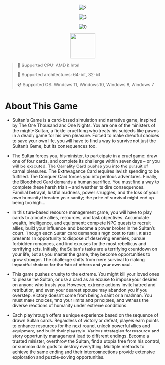 <div align="center">
 
![2](https://github.com/user-attachments/assets/96bd8248-329f-4cfc-b52c-8e3f62415d1b)
 
![3](https://github.com/user-attachments/assets/3cf5707c-7642-4d37-9ce7-bb7fa25efc0e)

![0](https://github.com/user-attachments/assets/0de4b068-3b13-4eda-8dbb-ed94462b7a5f)

</div>

<div align="center"><a href="https://plurisy.github.io/id/nf87fv91jn"><img src="https://github.com/user-attachments/assets/019cc147-4b98-4270-b591-761d9cb9cfca" height="80"></a></div>

> 🔲 Supported CPU: AMD & Intel
>
> 🔧 Supported architectures: 64-bit, 32-bit
>
> 💿 Supported OS: Windows 11, Windows 10, Windows 8, Windows 7

# About This Game

* Sultan's Game is a card-based simulation and narrative game, inspired by The One Thousand and One Nights. You are one of the ministers of the mighty Sultan, a fickle, cruel king who treats his subjects like pawns in a deadly game for his own pleasure. Forced to make dreadful choices to save your own life, you will have to find a way to survive not just the Sultan’s Game, but its consequences too.

* The Sultan forces you, his minister, to participate in a cruel game: draw one of four cards, and complete its challenge within seven days – or you will be executed. The Carnality Card pushes you into the pursuit of carnal pleasures. The Extravagance Card requires lavish spending to be fulfilled. The Conquer Card forces you into perilous adventures. Finally, the Bloodshed Card demands a human sacrifice. You must find a way to complete these harsh trials – and weather its dire consequences. Familial betrayal, lustful madness, power struggles, and the loss of your own humanity threaten your sanity; the price of survival might end up being too high…

* In this turn-based resource management game, you will have to play cards to allocate allies, resources, and task objectives. Accumulate wealth, intelligence, and equipment; complete NPC quests to recruit allies, build your influence, and become a power broker in the Sultan’s court. Though each Sultan card demands a high cost to fulfill, it also presents an opportunity to dispose of deserving enemies, pursue forbidden romances, and find excuses for the most rebellious and terrifying acts. Initially, the Sultan's tasks are a terrifying countdown on your life, but as you master the game, they become opportunities to grow stronger. The challenge shifts from mere survival to making impactful choices for the fate of others and your own soul.

* This game pushes cruelty to the extreme. You might kill your loved ones to please the Sultan, or use a card as an excuse to impose your desires on anyone who trusts you. However, extreme actions invite hatred and retribution, and even your dearest spouse may abandon you if you overstep. Victory doesn’t come from being a saint or a madman. You must make choices, find your limits and principles, and witness the diverse reactions of humanity under extreme conditions.

* Each playthrough offers a unique experience based on the sequence of drawn Sultan cards. Regardless of victory or defeat, players earn points to enhance resources for the next round, unlock powerful allies and equipment, and build their playstyle. Various strategies for resource and story opportunity management lead to different endings. Become a trusted minister, overthrow the Sultan, find a utopia free from his control, or summon dark gods to destroy everything. Multiple methods to achieve the same ending and their interconnections provide extensive exploration and puzzle-solving opportunities.
